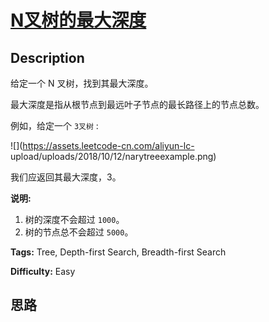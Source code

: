 # [N叉树的最大深度][title]

## Description

给定一个 N 叉树，找到其最大深度。

最大深度是指从根节点到最远叶子节点的最长路径上的节点总数。

例如，给定一个 `3叉树` :



![](https://assets.leetcode-cn.com/aliyun-lc-
upload/uploads/2018/10/12/narytreeexample.png)



我们应返回其最大深度，3。

**说明:**

  1. 树的深度不会超过 `1000`。
  2. 树的节点总不会超过 `5000`。


**Tags:** Tree, Depth-first Search, Breadth-first Search

**Difficulty:** Easy

## 思路

[title]: https://leetcode-cn.com/problems/maximum-depth-of-n-ary-tree
